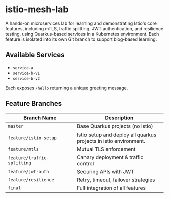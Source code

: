 # istio-mesh-lab
A hands-on microservices lab for learning and demonstrating Istio's core features, including mTLS, traffic splitting, JWT authentication, and resilience testing, using Quarkus-based services in a Kubernetes environment.
Each feature is isolated into its own Git branch to support blog-based learning.

## Available Services

- `service-a`
- `service-b-v1`
- `service-b-v2`

Each exposes `/hello` returning a unique greeting message.

## Feature Branches

| Branch Name                 | Description                                                             |
|-----------------------------|-------------------------------------------------------------------------|
| `master`                    | Base Quarkus projects (no Istio)                                        |
| `feature/istio-setup`       | Istio setup and deploy all quarkus <br/> projects in istio environment. |
| `feature/mtls`              | Mutual TLS enforcement                                                  |
| `feature/traffic-splitting` | Canary deployment & traffic control                                     |
| `feature/jwt-auth`          | Securing APIs with JWT                                                  |
| `feature/resilience`        | Retry, timeout, failover strategies                                     |
| `final`                     | Full integration of all features                                        |
